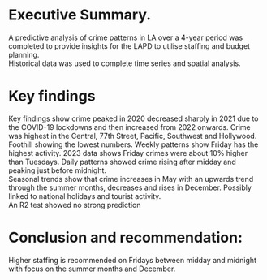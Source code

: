 # Executive Summary.
A predictive analysis of crime patterns in LA over a 4-year period was completed to provide insights for the LAPD to utilise staffing and budget planning.  
Historical data was used to complete time series and spatial analysis.  

# Key findings 
Key findings show 
crime peaked in 2020 decreased sharply in 2021 due to the COVID-19 lockdowns and then increased from 2022 onwards. 
Crime was highest in the Central, 77th Street, Pacific, Southwest and Hollywood. Foothill showing the lowest numbers.
Weekly patterns show Friday has the highest activity. 2023 data shows Friday crimes were about 10% higher than Tuesdays. 
Daily patterns showed crime rising after midday and peaking just before midnight.  
Seasonal trends show that crime increases in May with an upwards trend through the summer months, decreases and rises in December. Possibly linked to national holidays and tourist activity.  
An R2  test showed no strong prediction 

# Conclusion and recommendation: 
Higher staffing is recommended on Fridays between midday and midnight with focus on the summer months and December. 

